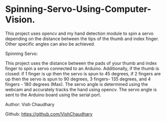 # Spinning-Servo-Using-Computer-Vision.
This project uses opencv and my hand detection module to spin a servo depending on the distance between the tips of the thumb and index finger. Other specific angles can also be achieved.

 Spinning Servo:

This project uses the distance between the pads of your thumb and index finger to spin a servo connected to
an Arduino. Additionally, if the thumb is closed: if 1 finger is up then the servo is spun to 45 degrees,
if 2 fingers are up then the servo is spun to 90 degrees, 3 fingers- 135 degrees, and 4 fingers - 180 degrees (Max).
The servo angle is determined using the webcam and accurately tracks the hand using opencv. The servo angle is sent
to the Arduino board using the serial port.

Author: Vish Chaudhary

Github: https://github.com/VishChaudhary
